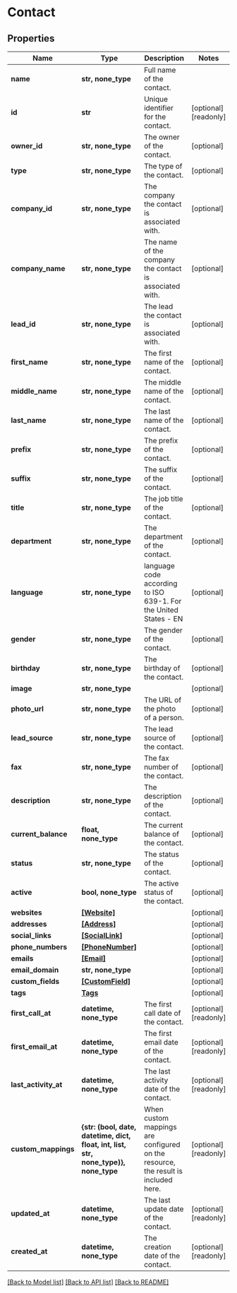 # Contact


## Properties
Name | Type | Description | Notes
------------ | ------------- | ------------- | -------------
**name** | **str, none_type** | Full name of the contact. | 
**id** | **str** | Unique identifier for the contact. | [optional] [readonly] 
**owner_id** | **str, none_type** | The owner of the contact. | [optional] 
**type** | **str, none_type** | The type of the contact. | [optional] 
**company_id** | **str, none_type** | The company the contact is associated with. | [optional] 
**company_name** | **str, none_type** | The name of the company the contact is associated with. | [optional] 
**lead_id** | **str, none_type** | The lead the contact is associated with. | [optional] 
**first_name** | **str, none_type** | The first name of the contact. | [optional] 
**middle_name** | **str, none_type** | The middle name of the contact. | [optional] 
**last_name** | **str, none_type** | The last name of the contact. | [optional] 
**prefix** | **str, none_type** | The prefix of the contact. | [optional] 
**suffix** | **str, none_type** | The suffix of the contact. | [optional] 
**title** | **str, none_type** | The job title of the contact. | [optional] 
**department** | **str, none_type** | The department of the contact. | [optional] 
**language** | **str, none_type** | language code according to ISO 639-1. For the United States - EN | [optional] 
**gender** | **str, none_type** | The gender of the contact. | [optional] 
**birthday** | **str, none_type** | The birthday of the contact. | [optional] 
**image** | **str, none_type** |  | [optional] 
**photo_url** | **str, none_type** | The URL of the photo of a person. | [optional] 
**lead_source** | **str, none_type** | The lead source of the contact. | [optional] 
**fax** | **str, none_type** | The fax number of the contact. | [optional] 
**description** | **str, none_type** | The description of the contact. | [optional] 
**current_balance** | **float, none_type** | The current balance of the contact. | [optional] 
**status** | **str, none_type** | The status of the contact. | [optional] 
**active** | **bool, none_type** | The active status of the contact. | [optional] 
**websites** | [**[Website]**](Website.md) |  | [optional] 
**addresses** | [**[Address]**](Address.md) |  | [optional] 
**social_links** | [**[SocialLink]**](SocialLink.md) |  | [optional] 
**phone_numbers** | [**[PhoneNumber]**](PhoneNumber.md) |  | [optional] 
**emails** | [**[Email]**](Email.md) |  | [optional] 
**email_domain** | **str, none_type** |  | [optional] 
**custom_fields** | [**[CustomField]**](CustomField.md) |  | [optional] 
**tags** | [**Tags**](Tags.md) |  | [optional] 
**first_call_at** | **datetime, none_type** | The first call date of the contact. | [optional] [readonly] 
**first_email_at** | **datetime, none_type** | The first email date of the contact. | [optional] [readonly] 
**last_activity_at** | **datetime, none_type** | The last activity date of the contact. | [optional] [readonly] 
**custom_mappings** | **{str: (bool, date, datetime, dict, float, int, list, str, none_type)}, none_type** | When custom mappings are configured on the resource, the result is included here. | [optional] [readonly] 
**updated_at** | **datetime, none_type** | The last update date of the contact. | [optional] [readonly] 
**created_at** | **datetime, none_type** | The creation date of the contact. | [optional] [readonly] 

[[Back to Model list]](../../README.md#documentation-for-models) [[Back to API list]](../../README.md#documentation-for-api-endpoints) [[Back to README]](../../README.md)


